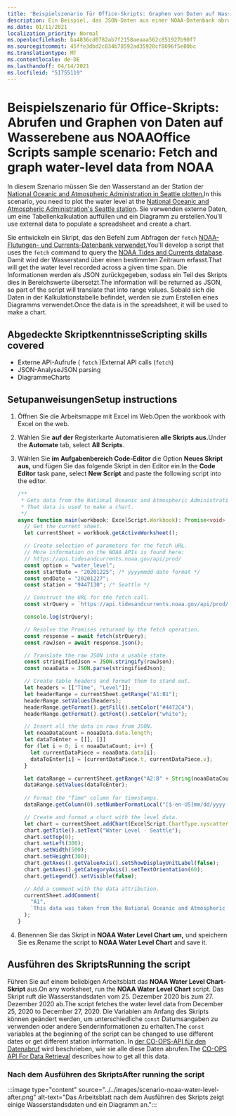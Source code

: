 ```yaml
---
title: 'Beispielszenario für Office-Skripts: Graphen von Daten auf Wasserebene aus NOAA'
description: Ein Beispiel, das JSON-Daten aus einer NOAA-Datenbank abruft und zum Erstellen eines Diagramms verwendet.
ms.date: 01/11/2021
localization_priority: Normal
ms.openlocfilehash: ba4836cd0782ab7f2158aeaaa562c851927b90f7
ms.sourcegitcommit: 45ffe3dbd2c834b78592ad35928cf8096f5e80bc
ms.translationtype: MT
ms.contentlocale: de-DE
ms.lasthandoff: 04/14/2021
ms.locfileid: "51755119"
---
```

# <a name="office-scripts-sample-scenario-fetch-and-graph-water-level-data-from-noaa"></a><span data-ttu-id="b4855-103">Beispielszenario für Office-Skripts: Abrufen und Graphen von Daten auf Wasserebene aus NOAA</span><span class="sxs-lookup"><span data-stu-id="b4855-103">Office Scripts sample scenario: Fetch and graph water-level data from NOAA</span></span>

<span data-ttu-id="b4855-104">In diesem Szenario müssen Sie den Wasserstand an der Station der [National Oceanic and Atmospheric Administration in Seattle plotten.](https://tidesandcurrents.noaa.gov/stationhome.html?id=9447130)</span><span class="sxs-lookup"><span data-stu-id="b4855-104">In this scenario, you need to plot the water level at the [National Oceanic and Atmospheric Administration's Seattle station](https://tidesandcurrents.noaa.gov/stationhome.html?id=9447130).</span></span> <span data-ttu-id="b4855-105">Sie verwenden externe Daten, um eine Tabellenkalkulation auffüllen und ein Diagramm zu erstellen.</span><span class="sxs-lookup"><span data-stu-id="b4855-105">You'll use external data to populate a spreadsheet and create a chart.</span></span>

<span data-ttu-id="b4855-106">Sie entwickeln ein Skript, das den Befehl zum Abfragen der `fetch` [NOAA-Flutungen- und Currents-Datenbank verwendet.](https://tidesandcurrents.noaa.gov/)</span><span class="sxs-lookup"><span data-stu-id="b4855-106">You'll develop a script that uses the `fetch` command to query the [NOAA Tides and Currents database](https://tidesandcurrents.noaa.gov/).</span></span> <span data-ttu-id="b4855-107">Damit wird der Wasserstand über einen bestimmten Zeitraum erfasst.</span><span class="sxs-lookup"><span data-stu-id="b4855-107">That will get the water level recorded across a given time span.</span></span> <span data-ttu-id="b4855-108">Die Informationen werden als JSON zurückgegeben, sodass ein Teil des Skripts dies in Bereichswerte übersetzt.</span><span class="sxs-lookup"><span data-stu-id="b4855-108">The information will be returned as JSON, so part of the script will translate that into range values.</span></span> <span data-ttu-id="b4855-109">Sobald sich die Daten in der Kalkulationstabelle befindet, werden sie zum Erstellen eines Diagramms verwendet.</span><span class="sxs-lookup"><span data-stu-id="b4855-109">Once the data is in the spreadsheet, it will be used to make a chart.</span></span>

## <a name="scripting-skills-covered"></a><span data-ttu-id="b4855-110">Abgedeckte Skriptkenntnisse</span><span class="sxs-lookup"><span data-stu-id="b4855-110">Scripting skills covered</span></span>

- <span data-ttu-id="b4855-111">Externe API-Aufrufe ( `fetch` )</span><span class="sxs-lookup"><span data-stu-id="b4855-111">External API calls (`fetch`)</span></span>
- <span data-ttu-id="b4855-112">JSON-Analyse</span><span class="sxs-lookup"><span data-stu-id="b4855-112">JSON parsing</span></span>
- <span data-ttu-id="b4855-113">Diagramme</span><span class="sxs-lookup"><span data-stu-id="b4855-113">Charts</span></span>

## <a name="setup-instructions"></a><span data-ttu-id="b4855-114">Setupanweisungen</span><span class="sxs-lookup"><span data-stu-id="b4855-114">Setup instructions</span></span>

1. <span data-ttu-id="b4855-115">Öffnen Sie die Arbeitsmappe mit Excel im Web.</span><span class="sxs-lookup"><span data-stu-id="b4855-115">Open the workbook with Excel on the web.</span></span>

1. <span data-ttu-id="b4855-116">Wählen Sie **auf der** Registerkarte Automatisieren **alle Skripts aus.**</span><span class="sxs-lookup"><span data-stu-id="b4855-116">Under the **Automate** tab, select **All Scripts**.</span></span>

1. <span data-ttu-id="b4855-117">Wählen Sie **im Aufgabenbereich Code-Editor** die Option **Neues Skript aus,** und fügen Sie das folgende Skript in den Editor ein.</span><span class="sxs-lookup"><span data-stu-id="b4855-117">In the **Code Editor** task pane, select **New Script** and paste the following script into the editor.</span></span>

    ```TypeScript
    /**
     * Gets data from the National Oceanic and Atmospheric Administration's Tides and Currents database. 
     * That data is used to make a chart.
     */
    async function main(workbook: ExcelScript.Workbook): Promise<void> {
      // Get the current sheet.
      let currentSheet = workbook.getActiveWorksheet();
    
      // Create selection of parameters for the fetch URL.
      // More information on the NOAA APIs is found here: 
      // https://api.tidesandcurrents.noaa.gov/api/prod/
      const option = "water_level";
      const startDate = "20201225"; /* yyyymmdd date format */
      const endDate = "20201227";
      const station = "9447130"; /* Seattle */
    
      // Construct the URL for the fetch call.
      const strQuery = `https://api.tidesandcurrents.noaa.gov/api/prod/datagetter?product=${option}&begin_date=${startDate}&end_date=${endDate}&datum=MLLW&station=${station}&units=english&time_zone=gmt&application=NOS.COOPS.TAC.WL&format=json`;
    
      console.log(strQuery);
    
      // Resolve the Promises returned by the fetch operation.
      const response = await fetch(strQuery);
      const rawJson = await response.json();
    
      // Translate the raw JSON into a usable state.
      const stringifiedJson = JSON.stringify(rawJson);
      const noaaData = JSON.parse(stringifiedJson);
    
      // Create table headers and format them to stand out.
      let headers = [["Time", "Level"]];
      let headerRange = currentSheet.getRange("A1:B1");
      headerRange.setValues(headers);
      headerRange.getFormat().getFill().setColor("#4472C4");
      headerRange.getFormat().getFont().setColor("white");
    
      // Insert all the data in rows from JSON.
      let noaaDataCount = noaaData.data.length;
      let dataToEnter = [[], []]
      for (let i = 0; i < noaaDataCount; i++) {
        let currentDataPiece = noaaData.data[i];
        dataToEnter[i] = [currentDataPiece.t, currentDataPiece.v];
      }
    
      let dataRange = currentSheet.getRange("A2:B" + String(noaaDataCount + 1)); /* +1 to account for the title row */
      dataRange.setValues(dataToEnter);
      
      // Format the "Time" column for timestamps.
      dataRange.getColumn(0).setNumberFormatLocal("[$-en-US]mm/dd/yyyy hh:mm AM/PM;@");
    
      // Create and format a chart with the level data.
      let chart = currentSheet.addChart(ExcelScript.ChartType.xyscatterSmooth,dataRange);
      chart.getTitle().setText("Water Level - Seattle");
      chart.setTop(0);
      chart.setLeft(300);
      chart.setWidth(500);
      chart.setHeight(300);
      chart.getAxes().getValueAxis().setShowDisplayUnitLabel(false);
      chart.getAxes().getCategoryAxis().setTextOrientation(60);
      chart.getLegend().setVisible(false);

      // Add a comment with the data attribution.
      currentSheet.addComment(
        "A1", 
        `This data was taken from the National Oceanic and Atmospheric Administration's Tides and Currents database on ${new Date(Date.now())}.`
      );
    }
    ```

1. <span data-ttu-id="b4855-118">Benennen Sie das Skript in **NOAA Water Level Chart um,** und speichern Sie es.</span><span class="sxs-lookup"><span data-stu-id="b4855-118">Rename the script to **NOAA Water Level Chart** and save it.</span></span>

## <a name="running-the-script"></a><span data-ttu-id="b4855-119">Ausführen des Skripts</span><span class="sxs-lookup"><span data-stu-id="b4855-119">Running the script</span></span>

<span data-ttu-id="b4855-120">Führen Sie auf einem beliebigen Arbeitsblatt das **NOAA Water Level Chart-Skript** aus.</span><span class="sxs-lookup"><span data-stu-id="b4855-120">On any worksheet, run the **NOAA Water Level Chart** script.</span></span> <span data-ttu-id="b4855-121">Das Skript ruft die Wasserstandsdaten vom 25. Dezember 2020 bis zum 27. Dezember 2020 ab.</span><span class="sxs-lookup"><span data-stu-id="b4855-121">The script fetches the water level data from December 25, 2020 to December 27, 2020.</span></span> <span data-ttu-id="b4855-122">Die Variablen am Anfang des Skripts können geändert werden, um unterschiedliche `const` Datumsangaben zu verwenden oder andere Senderinformationen zu erhalten.</span><span class="sxs-lookup"><span data-stu-id="b4855-122">The `const` variables at the beginning of the script can be changed to use different dates or get different station information.</span></span> <span data-ttu-id="b4855-123">In [der CO-OPS-API für den Datenabruf](https://api.tidesandcurrents.noaa.gov/api/prod/) wird beschrieben, wie sie alle diese Daten abrufen.</span><span class="sxs-lookup"><span data-stu-id="b4855-123">The [CO-OPS API For Data Retrieval](https://api.tidesandcurrents.noaa.gov/api/prod/) describes how to get all this data.</span></span>

### <a name="after-running-the-script"></a><span data-ttu-id="b4855-124">Nach dem Ausführen des Skripts</span><span class="sxs-lookup"><span data-stu-id="b4855-124">After running the script</span></span>

:::image type="content" source="../../images/scenario-noaa-water-level-after.png" alt-text="Das Arbeitsblatt nach dem Ausführen des Skripts zeigt einige Wasserstandsdaten und ein Diagramm an.":::
